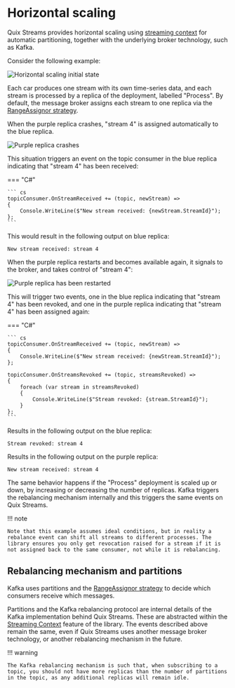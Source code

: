 # Horizontal scaling

Quix Streams provides horizontal scaling using [streaming context](streaming-context.md) for automatic partitioning, together with the underlying broker technology, such as Kafka.

Consider the following example:

![Horizontal scaling initial state](../images/QuixHorizontalScaling1.png)

Each car produces one stream with its own time-series data, and each stream is processed by a replica of the deployment, labelled "Process". By default, the message broker assigns each stream to one replica via the [RangeAssignor strategy](https://kafka.apache.org/23/javadoc/org/apache/kafka/clients/consumer/RangeAssignor.html).

When the purple replica crashes, "stream 4" is assigned automatically to the blue replica.

![Purple replica crashes](../images/QuixHorizontalScaling2.png)

This situation triggers an event on the topic consumer in the blue replica indicating that "stream 4" has been received:

=== "C\#"
    
    ``` cs
    topicConsumer.OnStreamReceived += (topic, newStream) =>
    {
        Console.WriteLine($"New stream received: {newStream.StreamId}");
    };
    ```

This would result in the following output on blue replica:

``` console
New stream received: stream 4
```

When the purple replica restarts and becomes available again, it signals to the broker, and takes control of "stream 4":

![Purple replica has been restarted](../images/QuixHorizontalScaling3.png)

This will trigger two events, one in the blue replica indicating that "stream 4" has been revoked, and one in the purple replica indicating that "stream 4" has been assigned again:

=== "C\#"
    
    ``` cs
    topicConsumer.OnStreamReceived += (topic, newStream) =>
    {
        Console.WriteLine($"New stream received: {newStream.StreamId}");
    };
    
    topicConsumer.OnStreamsRevoked += (topic, streamsRevoked) =>
    {
        foreach (var stream in streamsRevoked)
        {
            Console.WriteLine($"Stream revoked: {stream.StreamId}");
        }
    };
    ```

Results in the following output on the blue replica:

``` console
Stream revoked: stream 4
```

Results in the following output on the purple replica:

``` console
New stream received: stream 4
```

The same behavior happens if the "Process" deployment is scaled up or down, by increasing or decreasing the number of replicas. Kafka triggers the rebalancing mechanism internally and this triggers the same events on Quix Streams. 

!!! note

    Note that this example assumes ideal conditions, but in reality a rebalance event can shift all streams to different processes. The library ensures you only get revocation raised for a stream if it is not assigned back to the same consumer, not while it is rebalancing.

## Rebalancing mechanism and partitions

Kafka uses partitions and the [RangeAssignor strategy](https://kafka.apache.org/23/javadoc/org/apache/kafka/clients/consumer/RangeAssignor.html) to decide which consumers receive which messages. 

Partitions and the Kafka rebalancing protocol are internal details of the Kafka implementation behind Quix Streams. These are abstracted within the [Streaming Context](streaming-context.md) feature of the library. The events described above remain the same, even if Quix Streams uses another message broker technology, or another rebalancing mechanism in the future.

!!! warning

    The Kafka rebalancing mechanism is such that, when subscribing to a topic, you should not have more replicas than the number of partitions in the topic, as any additional replicas will remain idle.
